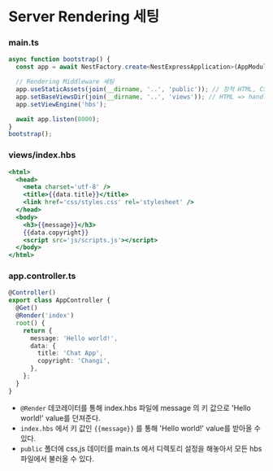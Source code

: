 # Server Rendering 세팅

### main.ts

```typescript
async function bootstrap() {
  const app = await NestFactory.create<NestExpressApplication>(AppModule);

  // Rendering Middleware 세팅
  app.useStaticAssets(join(__dirname, '..', 'public')); // 정적 HTML, CSS 파일
  app.setBaseViewsDir(join(__dirname, '..', 'views')); // HTML => handlebars 파일
  app.setViewEngine('hbs');

  await app.listen(8000);
}
bootstrap();
```

### views/index.hbs

```hbs
<html>
  <head>
    <meta charset='utf-8' />
    <title>{{data.title}}</title>
    <link href='css/styles.css' rel='stylesheet' />
  </head>
  <body>
    <h3>{{message}}</h3>
    {{data.copyright}}
    <script src='js/scripts.js'></script>
  </body>
</html>
```

### app.controller.ts

```typescript
@Controller()
export class AppController {
  @Get()
  @Render('index')
  root() {
    return {
      message: 'Hello world!',
      data: {
        title: 'Chat App',
        copyright: 'Changi',
      },
    };
  }
}
```

- `@Render` 데코레이터를 통해 index.hbs 파일에 message 의 키 값으로 'Hello world!' value를 던져준다.
- `index.hbs` 에서 키 값인 `{{message}}` 를 통해 'Hello world!' value를 받아올 수 있다.
- `public` 폴더에 css,js 데이터를 main.ts 에서 디렉토리 설정을 해놓아서 모든 hbs 파일에서 불러올 수 있다.
